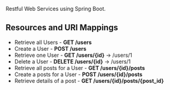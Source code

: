 Restful Web Services using Spring Boot.

## Resources and URI Mappings
- Retrieve all Users - **GET /users**
- Create a User - **POST /users**
- Retrieve one User - **GET /users/{id}** -> /users/1
- Delete a User - **DELETE /users/{id}** -> /users/1
- Retrieve all posts for a User - **GET /users/{id}/posts**
- Create a posts for a User - **POST /users/{id}/posts**
- Retrieve details of a post - **GET /users/{id}/posts/{post_id}**

